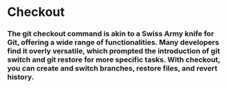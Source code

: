 # Checkout

### The git checkout command is akin to a Swiss Army knife for Git, offering a wide range of functionalities. Many developers find it overly versatile, which prompted the introduction of git switch and git restore for more specific tasks. With checkout, you can create and switch branches, restore files, and revert history.
